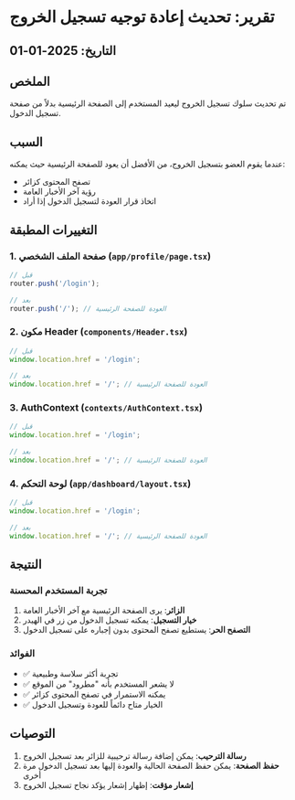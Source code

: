 # تقرير: تحديث إعادة توجيه تسجيل الخروج

## التاريخ: 2025-01-01

## الملخص
تم تحديث سلوك تسجيل الخروج ليعيد المستخدم إلى الصفحة الرئيسية بدلاً من صفحة تسجيل الدخول.

## السبب
عندما يقوم العضو بتسجيل الخروج، من الأفضل أن يعود للصفحة الرئيسية حيث يمكنه:
- تصفح المحتوى كزائر
- رؤية آخر الأخبار العامة
- اتخاذ قرار العودة لتسجيل الدخول إذا أراد

## التغييرات المطبقة

### 1. صفحة الملف الشخصي (`app/profile/page.tsx`)
```typescript
// قبل
router.push('/login');

// بعد
router.push('/'); // العودة للصفحة الرئيسية
```

### 2. مكون Header (`components/Header.tsx`)
```typescript
// قبل
window.location.href = '/login';

// بعد
window.location.href = '/'; // العودة للصفحة الرئيسية
```

### 3. AuthContext (`contexts/AuthContext.tsx`)
```typescript
// قبل
window.location.href = '/login';

// بعد
window.location.href = '/'; // العودة للصفحة الرئيسية
```

### 4. لوحة التحكم (`app/dashboard/layout.tsx`)
```typescript
// قبل
window.location.href = '/login';

// بعد
window.location.href = '/'; // العودة للصفحة الرئيسية
```

## النتيجة

### تجربة المستخدم المحسنة
1. **الزائر**: يرى الصفحة الرئيسية مع آخر الأخبار العامة
2. **خيار التسجيل**: يمكنه تسجيل الدخول من زر في الهيدر
3. **التصفح الحر**: يستطيع تصفح المحتوى بدون إجباره على تسجيل الدخول

### الفوائد
- ✅ تجربة أكثر سلاسة وطبيعية
- ✅ لا يشعر المستخدم بأنه "مطرود" من الموقع
- ✅ يمكنه الاستمرار في تصفح المحتوى كزائر
- ✅ الخيار متاح دائماً للعودة وتسجيل الدخول

## التوصيات
1. **رسالة الترحيب**: يمكن إضافة رسالة ترحيبية للزائر بعد تسجيل الخروج
2. **حفظ الصفحة**: يمكن حفظ الصفحة الحالية والعودة إليها بعد تسجيل الدخول مرة أخرى
3. **إشعار مؤقت**: إظهار إشعار يؤكد نجاح تسجيل الخروج 